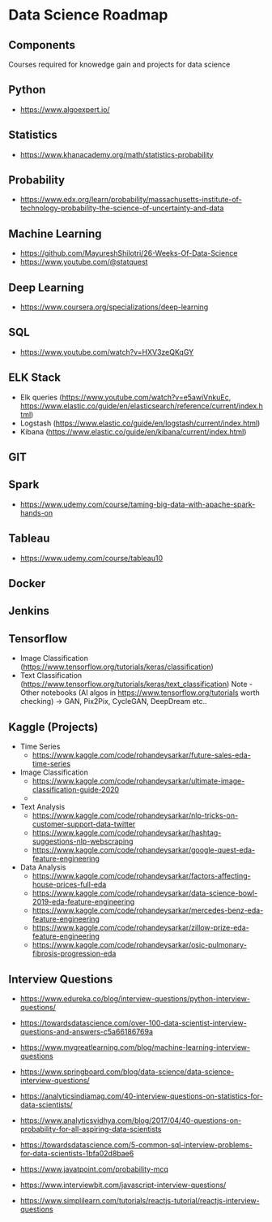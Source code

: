 # Data Science Roadmap

## Components
Courses required for knowedge gain and projects for data science

## Python
- https://www.algoexpert.io/

## Statistics
- https://www.khanacademy.org/math/statistics-probability

## Probability
- https://www.edx.org/learn/probability/massachusetts-institute-of-technology-probability-the-science-of-uncertainty-and-data

## Machine Learning
- https://github.com/MayureshShilotri/26-Weeks-Of-Data-Science
- https://www.youtube.com/@statquest
  
## Deep Learning
- https://www.coursera.org/specializations/deep-learning

## SQL
- https://www.youtube.com/watch?v=HXV3zeQKqGY

## ELK Stack
- Elk queries (https://www.youtube.com/watch?v=e5awiVnkuEc, https://www.elastic.co/guide/en/elasticsearch/reference/current/index.html)
- Logstash (https://www.elastic.co/guide/en/logstash/current/index.html)
- Kibana (https://www.elastic.co/guide/en/kibana/current/index.html)

## GIT

## Spark
- https://www.udemy.com/course/taming-big-data-with-apache-spark-hands-on

## Tableau
- https://www.udemy.com/course/tableau10
  
## Docker

## Jenkins


## Tensorflow
- Image Classification (https://www.tensorflow.org/tutorials/keras/classification)
- Text Classification (https://www.tensorflow.org/tutorials/keras/text_classification)
Note - Other notebooks (AI algos in https://www.tensorflow.org/tutorials worth checking) -> GAN, Pix2Pix, CycleGAN, DeepDream etc..

## Kaggle (Projects)
- Time Series
  - https://www.kaggle.com/code/rohandeysarkar/future-sales-eda-time-series
- Image Classification
  - https://www.kaggle.com/code/rohandeysarkar/ultimate-image-classification-guide-2020
  - 
- Text Analysis 
  - https://www.kaggle.com/code/rohandeysarkar/nlp-tricks-on-customer-support-data-twitter
  - https://www.kaggle.com/code/rohandeysarkar/hashtag-suggestions-nlp-webscraping
  - https://www.kaggle.com/code/rohandeysarkar/google-quest-eda-feature-engineering
- Data Analysis 
  - https://www.kaggle.com/code/rohandeysarkar/factors-affecting-house-prices-full-eda
  - https://www.kaggle.com/code/rohandeysarkar/data-science-bowl-2019-eda-feature-engineering
  - https://www.kaggle.com/code/rohandeysarkar/mercedes-benz-eda-feature-engineering
  - https://www.kaggle.com/code/rohandeysarkar/zillow-prize-eda-feature-engineering
  - https://www.kaggle.com/code/rohandeysarkar/osic-pulmonary-fibrosis-progression-eda

 ## Interview Questions
 - https://www.edureka.co/blog/interview-questions/python-interview-questions/
 
 - https://towardsdatascience.com/over-100-data-scientist-interview-questions-and-answers-c5a66186769a
 - https://www.mygreatlearning.com/blog/machine-learning-interview-questions
 - https://www.springboard.com/blog/data-science/data-science-interview-questions/
   
 - https://analyticsindiamag.com/40-interview-questions-on-statistics-for-data-scientists/
 - https://www.analyticsvidhya.com/blog/2017/04/40-questions-on-probability-for-all-aspiring-data-scientists
 - https://towardsdatascience.com/5-common-sql-interview-problems-for-data-scientists-1bfa02d8bae6
 - https://www.javatpoint.com/probability-mcq

 - https://www.interviewbit.com/javascript-interview-questions/
   
 - https://www.simplilearn.com/tutorials/reactjs-tutorial/reactjs-interview-questions
